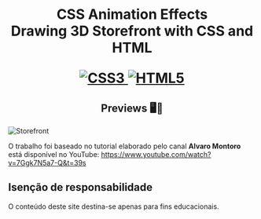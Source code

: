 <h1 align="center">
    <strong>CSS Animation Effects</strong>
    <br>Drawing 3D Storefront with CSS and HTML<br/>
   
[![CSS3](https://img.shields.io/badge/-css3-%231572B6.svg?style=for-the-badge&labelColor=black&logo=css3&logoColor=white) ![HTML5](https://img.shields.io/badge/-html5-%23E34F26.svg?style=for-the-badge&labelColor=black&logo=html5&logoColor=white)](#) 

<h2 align="center">Previews 🖥️📱</h2>
    
  ![Storefront](https://user-images.githubusercontent.com/61275275/166103185-cac83d1d-c0ad-40c8-b90e-9fdc575fa9ad.gif)



O trabalho foi baseado no tutorial elaborado pelo canal **Alvaro Montoro** está disponível no YouTube:
https://www.youtube.com/watch?v=7Ggk7N5a7-Q&t=39s

 

## Isenção de responsabilidade

O conteúdo deste site destina-se apenas para fins educacionais.










